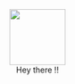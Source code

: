 <div id="header" align="center">
  <img src="https://media.giphy.com/media/hvRJCLFzcasrR4ia7z/giphy.gif" width="100"/>
</div>
<div id="header" align="center"> Hey there !!
  </div>

